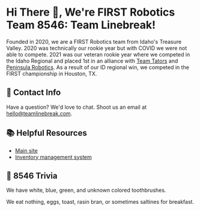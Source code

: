 # Hi There 👋, We're FIRST Robotics Team 8546: Team Linebreak!

Founded in 2020, we are a FIRST Robotics team from Idaho's Treasure Valley. 2020 was technically our rookie year but with COVID we were not able to compete. 2021 was our veteran rookie year where we competed in the Idaho Regional and placed 1st in an alliance with [Team Tators](https://www.teamtators.org) and [Peninsula Robotics](https://www.team6036.com). As a result of our ID regional win, we competed in the FIRST championship in Houston, TX.

## 📇 Contact Info

Have a question? We'd love to chat. Shoot us an email at [hello@teamlinebreak.com](mailto:hello@teamlinebreak.com).

## 📚 Helpful Resources

+ [Main site](https://teamlinebreak.com)
+ [Inventory management system](https://inventory.teamlinebreak.com)

## 🍿 8546 Trivia

We have white, blue, green, and unknown colored toothbrushes.

We eat nothing, eggs, toast, rasin bran, or sometimes saltines for breakfast.


<!--

**Here are some ideas to get you started:**

🙋‍♀️ A short introduction - what is your organization all about?
🌈 Contribution guidelines - how can the community get involved?
👩‍💻 Useful resources - where can the community find your docs? Is there anything else the community should know?
🍿 Fun fact - what does your team eat for breakfast?
🧙 Remember, you can do mighty things with the power of [Markdown](https://docs.github.com/github/writing-on-github/getting-started-with-writing-and-formatting-on-github/basic-writing-and-formatting-syntax)
-->
